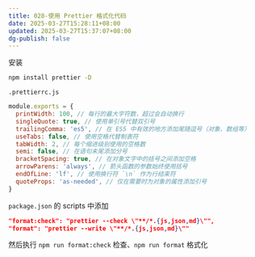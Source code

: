 ```yaml
---
title: 028-使用 Prettier 格式化代码
date: 2025-03-27T15:28:11+08:00
updated: 2025-03-27T15:37:07+08:00
dg-publish: false
---
```


安装

```sh
npm install prettier -D
```

`.prettierrc.js`

```js
module.exports = {
  printWidth: 100, // 每行的最大字符数，超过会自动换行
  singleQuote: true, // 使用单引号代替双引号
  trailingComma: 'es5', // 在 ES5 中有效的地方添加尾随逗号（对象、数组等）
  useTabs: false, // 使用空格代替制表符
  tabWidth: 2, // 每个缩进级别使用的空格数
  semi: false, // 在语句末尾添加分号
  bracketSpacing: true, // 在对象文字中的括号之间添加空格
  arrowParens: 'always', // 箭头函数的参数始终使用括号
  endOfLine: 'lf', // 使用换行符 `\n` 作为行结束符
  quoteProps: 'as-needed', // 仅在需要时为对象的属性添加引号
}
```

`package.json` 的 scripts 中添加

```json
"format:check": "prettier --check \"**/*.{js,json,md}\"",
"format": "prettier --write \"**/*.{js,json,md}\""
```

然后执行 `npm run format:check` 检查、`npm run format` 格式化
